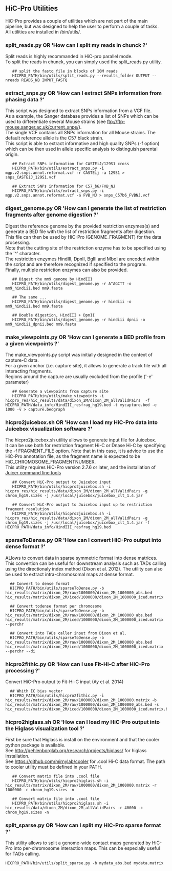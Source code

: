 ## HiC-Pro Utilities

HiC-Pro provides a couple of utilities which are not part of the main pipeline, but was designed to help the user to perform a couple of tasks.  
All utilities are installed in /bin/utils/.


### split_reads.py OR 'How can I split my reads in chunck ?'

Split reads is highly recommanded in HiC-pro parallel mode.  
To split the reads in chunck, you can simply used the split_reads.py utility.

```
   ## split the fastq file in blocks of 10M reads
   HICPRO_PATH/bin/utils/split_reads.py --results_folder OUTPUT --nreads READS_NB INPUT_FASTQ
```

### extract_snps.py OR 'How can I extract SNPs information from phasing data ?'

This script was designed to extract SNPs information from a VCF file.  
As a example, the Sanger database provides a list of SNPs which can be used to differentiate several Mouse strains (see ftp://ftp-mouse.sanger.ac.uk/current_snps/).  
The single VCF contains all SNPs information for all Mouse strains. The default reference allele is the C57 black strain.  
This script is able to extract informative and high quality SNPs (-f option) which can be then used in allele specific analysis to distinguish parental origin.

```
   ## Extract SNPs information for CASTEiJ/129S1 cross
   HICPRO_PATH/bin/utils/extract_snps.py -i mgp.v2.snps.annot.reformat.vcf -r CASTEij -a 129S1 > snps_CASTEiJ_129S1.vcf

   ## Extract SNPs information for C57_b6/FVB_NJ
   HICPRO_PATH/bin/utils/extract_snps.py -i mgp.v2.snps.annot.reformat.vcf -a FVB_NJ > snps_C57b6_FVBNJ.vcf
```

### digest_genome.py OR 'How can I generate the list of restriction fragments after genome digestion ?'

Digest the reference genome by the provided restriction enzymes(s) and generate a BED file with the list of restriction fragments after digestion.  
This file can then be used by HiC-Pro (GENOME_FRAGMENT) for the data processing.  
Note that the cutting site of the restriction enzyme has to be specified using the '^' character.  
The restriction enzymes HindIII, DpnII, BglII and MboI are encoded within the script and are therefore recognized if specified to the program.  
Finally, multiple restriction enzymes can also be provided.  

```
   ## Digest the mm9 genome by HindIII
   HICPRO_PATH/bin/utils/digest_genome.py -r A^AGCTT -o mm9_hindiii.bed mm9.fasta

   ## The same ...
   HICPRO_PATH/bin/utils/digest_genome.py -r hindiii -o mm9_hindiii.bed mm9.fasta

   ## Double digestion, HindIII + DpnII
   HICPRO_PATH/bin/utils/digest_genome.py -r hindiii dpnii -o mm9_hindiii_dpnii.bed mm9.fasta
```


### make_viewpoints.py OR 'How can I generate a BED profile from a given viewpoints ?'

The make_viewpoints.py script was initially designed in the context of capture-C data.  
For a given anchor (i.e. capture site), it allows to generate a track file with all interacting fragments.  
Regions around the capture are usually excluded from the profile ('-e' parameter)

```
   ## Generate a viewpoints from capture site
   HICPRO_PATH/bin/utils/make_viewpoints -i hicpro_res/hic_results/data/dixon_2M/dixon_2M_allValidPairs  -f HICPRO_PATH/data_info/HindIII_resfrag_hg19.bed -t mycapture.bed -e 1000 -v > capture.bedgraph
```

### hicpro2juicebox.sh OR 'How can I load my HiC-Pro data into Juicebox visualization software ?'

The hicpro2juicebox.sh utility allows to generate input file for Juicebox.  
It can be use both for restriction fragment Hi-C or Dnase Hi-C by specifying the -f FRAGMENT_FILE option. Note that in this case, it is advice to use the HiC-Pro annotation file, as the fragment name is expected to be HiC_CHROMOSOME_FRAGMENTNUMBER.  
This utility requires HiC-Pro version 2.7.6 or later, and the installation of [Juicer command line tools](https://github.com/theaidenlab/juicer/wiki/Download)

```
   ## Convert HiC-Pro output to Juicebox input
   HICPRO_PATH/bin/utils/hicpro2juicebox.sh -i hicpro_res/hic_results/data/dixon_2M/dixon_2M_allValidPairs -g chrom_hg19.sizes -j /usr/local/juicebox/juicebox_clt_1.4.jar

   ## Convert HiC-Pro output to Juicebox input up to restriction fragment resolution
   HICPRO_PATH/bin/utils/hicpro2juicebox.sh -i hicpro_res/hic_results/data/dixon_2M/dixon_2M_allValidPairs -g chrom_hg19.sizes -j /usr/local/juicebox/juicebox_clt_1.4.jar -f  HICPRO_PATH/data_info/HindIII_resfrag_hg19.bed
```

### sparseToDense.py OR 'How can I convert HiC-Pro output into dense format ?'

ALlows to convert data in sparse symmetric format into dense matrices. This convertion can be useful for downstream analysis such as TADs calling using the directionaly index method (Dixon et al. 2012). The utility can also be used to extract intra-chromosomal maps at dense format.

```
  ## Convert to dense format
  HICPRO_PATH/bin/utils/sparseToDense.py -b hic_results/matrix/dixon_2M/raw/1000000/dixon_2M_1000000_abs.bed hic_results/matrix/dixon_2M/iced/1000000/dixon_2M_1000000_iced.matrix

  ## Convert todense format per chromosome
  HICPRO_PATH/bin/utils/sparseToDense.py -b hic_results/matrix/dixon_2M/raw/1000000/dixon_2M_1000000_abs.bed hic_results/matrix/dixon_2M/iced/1000000/dixon_2M_1000000_iced.matrix --perchr

  ## Convert into TADs caller input from Dixon et al.
  HICPRO_PATH/bin/utils/sparseToDense.py -b hic_results/matrix/dixon_2M/raw/1000000/dixon_2M_1000000_abs.bed hic_results/matrix/dixon_2M/iced/1000000/dixon_2M_1000000_iced.matrix --perchr --di
```

### hicpro2fithic.py OR 'How can I use Fit-Hi-C after HiC-Pro processing ?'

Convert HiC-Pro output to Fit-Hi-C input (Ay et al. 2014)

```
  ## Whith IC bias vector
  HICPRO_PATH/bin/utils/hicpro2fithic.py -i hic_results/matrix/dixon_2M/raw/1000000/dixon_2M_1000000.matrix -b hic_results/matrix/dixon_2M/raw/1000000/dixon_2M_1000000_abs.bed -s hic_results/matrix/dixon_2M/iced/1000000/dixon_2M_1000000_iced.matrix.biases
```

### hicpro2higlass.sh OR 'How can I load my HiC-Pro output into the Higlass visualization tool ?'

First be sure that Higlass is install on the environment and that the cooler python package is available.  
See http://gehlenborglab.org/research/projects/higlass/ for higlass installation.  
See https://github.com/mirnylab/cooler for .cool Hi-C data format. The path to cooler utility must be defined in your PATH.

```
   ## Convert matrix file into .cool file
   HICPRO_PATH/bin/utils/hicpro2higlass.sh -i hic_results/matrix/dixon_2M/raw/1000000/dixon_2M_1000000.matrix -r 1000000 -c chrom_hg19.sizes -n

   ## Convert matrix file into .cool file
   HICPRO_PATH/bin/utils/hicpro2higlass.sh -i hic_results/data/dixon_2M/dixon_2M_allValidPairs -r 40000 -c chrom_hg19.sizes -n
```

### split_sparse.py OR 'How can I split my HiC-Pro sparse format ?'

This utility allows to split a genome-wide contact maps generated by HiC-Pro into per-chromosome interaction maps.
This can be especially useful for TADs calling.

```
HICPRO_PATH/bin/utils/split_sparse.py -b mydata_abs.bed mydata.matrix
```

